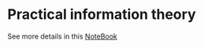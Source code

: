# Practical information theory

See more details in this [NoteBook](https://github.com/criss201x/Analog-and-digital-signals/blob/main/Workshop_11_final.ipynb)


